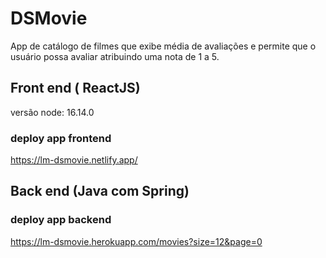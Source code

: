 # DSMovie 
 
App de catálogo de filmes que exibe média de avaliações e permite que o usuário possa avaliar atribuindo uma nota de 1 a 5.

## Front end ( ReactJS)

versão node: 16.14.0

### deploy app frontend

https://lm-dsmovie.netlify.app/

## Back end (Java com Spring)

### deploy app backend

https://lm-dsmovie.herokuapp.com/movies?size=12&page=0

